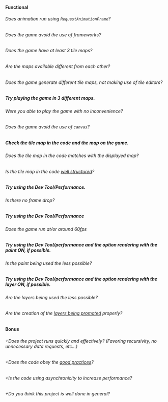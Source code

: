 #### Functional

###### Does animation run using `RequestAnimationFrame`?

###### Does the game avoid the use of frameworks?

###### Does the game have at least 3 tile maps?

###### Are the maps available different from each other?

###### Does the game generate different tile maps, not making use of tile editors?

##### Try playing the game in 3 different maps.

###### Were you able to play the game with no inconvenience?

###### Does the game avoid the use of `canvas`?

##### Check the tile map in the code and the map on the game.

###### Does the tile map in the code matches with the displayed map?

###### Is the tile map in the code [well structured](https://developer.mozilla.org/en-US/docs/Games/Techniques/Tilemaps#The_tilemap_data_structure)?

##### Try using the Dev Tool/Performance.

###### Is there no frame drop?

##### Try using the Dev Tool/Performance

###### Does the game run at/or around 60fps

##### Try using the Dev Tool/performance and the option rendering with the paint ON, if possible.

###### Is the paint being used the less possible?

##### Try using the Dev Tool/performance and the option rendering with the layer ON, if possible.

###### Are the layers being used the less possible?

###### Are the creation of the [layers being promoted](https://developers.google.com/web/fundamentals/performance/rendering/stick-to-compositor-only-properties-and-manage-layer-count) properly?

#### Bonus

###### +Does the project runs quickly and effectively? (Favoring recursivity, no unnecessary data requests, etc...)

###### +Does the code obey the [good practices](../../good-practices/README.md)?

###### +Is the code using asynchronicity to increase performance?

###### +Do you think this project is well done in general?
